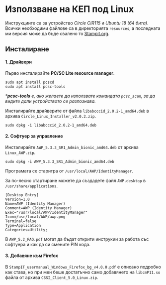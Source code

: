 # Използване на КЕП под Linux

Инструкциите са за устройство _Circle CIR115_ и _Ubuntu 18 (64 бита)_.
Всички необходими файлове са в директорията ```resources```, а последната ми версия може да бъде свалено то [Stampit.org](https://stampit.org/bg/page/795). 

## Инсталиране

#### 1. Драйвери
Първо инсталирайте **PC/SC Lite resource manager**.
```
sudo apt install pcscd
sudo apt install pcsc-tools
```
_***pcsc-tools** е, ако желаете да използвате командата ```pcsc_scan```, за да видите дали устройството се разпознава._

Инсталирайте драйверите от файла ```libabcccid_2.0.2-1_amd64.deb``` в архива ```Circle_Linux_Installer_v2.0.2.zip```.
```
sudo dpkg -i libabcccid_2.0.2-1_amd64.deb
```

#### 2. Софтуер за управление 
Инсталирайте ```AWP_5.3.3_SR1_Admin_bionic_amd64.deb``` от архива ```Linux_AWP.zip```.
```
sudo dpkg -i AWP_5.3.3_SR1_Admin_bionic_amd64.deb
```
Програмата се старитра от ```/usr/local/AWP/IdentityManager```.

За по-лесно стартиране можете да създадете файл ```AWP.desktop``` в ```/usr/share/applications```.
```
[Desktop Entry]
Version=1.0
Name=AWP (Identity Manager)
Comment=AWP (Identity Manager)
Exec="/usr/local/AWP/IdentityManager"
Icon=/usr/local/AWP/awp.png
Terminal=false
Type=Application
Categories=Utility;
```

В ```AWP_5.2_FAQ.pdf``` могат да бъдат открити инструкии за работа със софтуера и как да си смените PIN кода.

#### 3. Добавяне към Firefox
В ```StampIT_usermanual_Windows_Firefox_bg_v4.0.0.pdf``` е описано подробно как става, но при мен беше достатъчно само добавянето на ```libcmP11.so``` файла от архива ```CSSI_Client_5.0_Linux.zip```.
